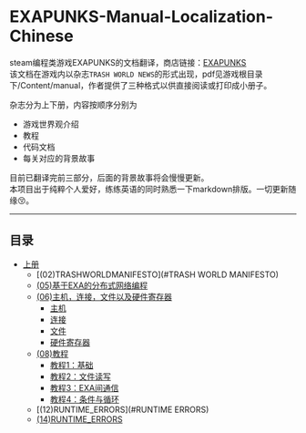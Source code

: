 EXAPUNKS-Manual-Localization-Chinese
====================================
steam编程类游戏EXAPUNKS的文档翻译，商店链接：[EXAPUNKS](https://store.steampowered.com/app/716490/ "EXAPUNKS")  
该文档在游戏内以杂志`TRASH WORLD NEWS`的形式出现，pdf见游戏根目录下/Content/manual，作者提供了三种格式以供直接阅读或打印成小册子。

杂志分为上下册，内容按顺序分别为  
* 游戏世界观介绍
* 教程
* 代码文档
* 每关对应的背景故事

目前已翻译完前三部分，后面的背景故事将会慢慢更新。  
本项目出于纯粹个人爱好，练练英语的同时熟悉一下markdown排版。一切更新随缘:kissing_closed_eyes:。
****
## 目录
* [上册](#上册)
	* [(02)TRASHWORLDMANIFESTO](#TRASH WORLD MANIFESTO)
	* [(05)基于EXA的分布式网络编程](#基于EXA的分布式网络编程)
	* [(06)主机，连接，文件以及硬件寄存器](#主机，连接，文件以及硬件寄存器)
		* [主机](#主机)
		* [连接](#连接)
		* [文件](#文件)
		* [硬件寄存器](#硬件寄存器)
	* [(08)教程](#教程)
		* [教程1：基础](#教程1：基础)
		* [教程2：文件读写](#教程2：文件读写)
		* [教程3：EXA间通信](#教程3：EXA间通信)
		* [教程4：条件与循环](#教程4：条件与循环)
	* [(12)RUNTIME_ERRORS](#RUNTIME ERRORS)
	* [(14)RUNTIME_ERRORS](#EXA语言参考文档)